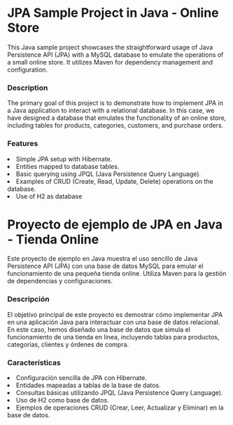 # JPA Sample Project in Java - Online Store
This Java sample project showcases the straightforward usage of Java Persistence API (JPA) with a MySQL database to emulate the operations of a small online store. It utilizes Maven for dependency management and configuration.

### Description
The primary goal of this project is to demonstrate how to implement JPA in a Java application to interact with a relational database. In this case, we have designed a database that emulates the functionality of an online store, including tables for products, categories, customers, and purchase orders.

### Features
<li>Simple JPA setup with Hibernate.</li>
<li>Entities mapped to database tables.</li>
<li>Basic querying using JPQL (Java Persistence Query Language).</li>
<li>Examples of CRUD (Create, Read, Update, Delete) operations on the database.</li>
<li>Use of H2 as database</li>

# Proyecto de ejemplo de JPA en Java - Tienda Online
Este proyecto de ejemplo en Java muestra el uso sencillo de Java Persistence API (JPA) con una base de datos MySQL para emular el funcionamiento de una pequeña tienda online. Utiliza Maven para la gestión de dependencias y configuraciones.

### Descripción
El objetivo principal de este proyecto es demostrar cómo implementar JPA en una aplicación Java para interactuar con una base de datos relacional. En este caso, hemos diseñado una base de datos que simula el funcionamiento de una tienda en línea, incluyendo tablas para productos, categorías, clientes y órdenes de compra.

### Características
<li> Configuración sencilla de JPA con Hibernate. </li>
<li>Entidades mapeadas a tablas de la base de datos.</li>
<li>Consultas básicas utilizando JPQL (Java Persistence Query Language).</li>
<li>Uso de H2 como base de datos.</li>
<li>Ejemplos de operaciones CRUD (Crear, Leer, Actualizar y Eliminar) en la base de datos.</li>




